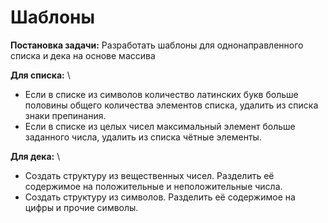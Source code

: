 # Шаблоны

**Постановка задачи:** Разработать шаблоны для однонаправленного списка и дека на основе массива

**Для списка:** \
- Если в списке из символов количество латинских букв больше половины общего количества элементов списка, удалить из списка знаки препинания.
- Если в списке из целых чисел максимальный элемент больше заданного числа, удалить из списка чётные элементы.

**Для дека:** \
- Создать структуру из вещественных чисел. Разделить её содержимое на положительные и неположительные числа.
- Создать структуру из символов. Разделить её содержимое на цифры и прочие символы.
